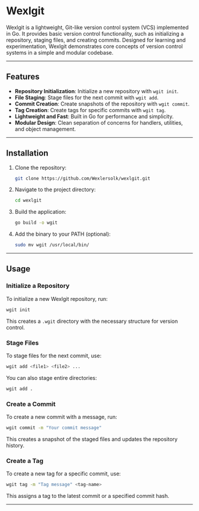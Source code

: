 # Wexlgit

Wexlgit is a lightweight, Git-like version control system (VCS) implemented in Go. It provides basic version control functionality, such as initializing a repository, staging files, and creating commits. Designed for learning and experimentation, Wexlgit demonstrates core concepts of version control systems in a simple and modular codebase.

---

## Features

- **Repository Initialization**: Initialize a new repository with `wgit init`.
- **File Staging**: Stage files for the next commit with `wgit add`.
- **Commit Creation**: Create snapshots of the repository with `wgit commit`.
- **Tag Creation**: Create tags for specific commits with `wgit tag`.
- **Lightweight and Fast**: Built in Go for performance and simplicity.
- **Modular Design**: Clean separation of concerns for handlers, utilities, and object management.

---

## Installation
1. Clone the repository:
   ```bash
   git clone https://github.com/Wexlersolk/wexlgit.git
   ```
2. Navigate to the project directory:
   ```bash
   cd wexlgit
   ```
3. Build the application:
   ```bash
   go build -o wgit
   ```
4. Add the binary to your PATH (optional):
   ```bash
   sudo mv wgit /usr/local/bin/
   ```

---

## Usage

### Initialize a Repository
To initialize a new Wexlgit repository, run:
```bash
wgit init
```
This creates a `.wgit` directory with the necessary structure for version control.

### Stage Files
To stage files for the next commit, use:
```bash
wgit add <file1> <file2> ...
```
You can also stage entire directories:
```bash
wgit add .
```

### Create a Commit
To create a new commit with a message, run:
```bash
wgit commit -m "Your commit message"
```
This creates a snapshot of the staged files and updates the repository history.

### Create a Tag
To create a new tag for a specific commit, use:
```bash
wgit tag -m "Tag message" <tag-name>
```
This assigns a tag to the latest commit or a specified commit hash.

---
